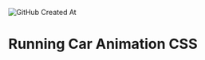 
![GitHub Created At](https://img.shields.io/github/created-at/gabimin/running-car?style=flat-square&logoSize=auto&labelColor=black&color=teal)

# Running Car Animation CSS
